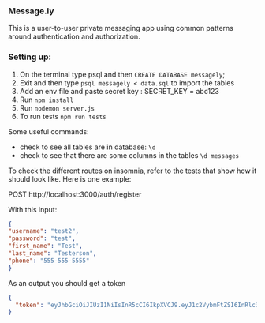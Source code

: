 ### Message.ly 
This is a user-to-user private messaging app using common patterns around authentication and authorization.

### Setting up:
1. On the terminal type psql and then `CREATE DATABASE messagely`;
2. Exit and then type `psql messagely < data.sql` to import the tables
3. Add an env file and paste secret key : SECRET_KEY = abc123
4. Run `npm install` 
5. Run `nodemon server.js`
6. To run tests `npm run tests`

Some useful commands: 

* check to see all tables are in database: `\d`
* check to see that there are some columns in the tables `\d messages`

To check the different routes on insomnia, refer to the tests that show how it should look like. Here is one example: 

POST http://localhost:3000/auth/register

With this input:
```json
{
"username": "test2",
"password": "test",
"first_name": "Test",
"last_name": "Testerson",
"phone": "555-555-5555"
}
```
As an output you should get a token
```json
{
  "token": "eyJhbGciOiJIUzI1NiIsInR5cCI6IkpXVCJ9.eyJ1c2VybmFtZSI6InRlc3QyIiwiaWF0IjoxNjA0ODEwMjY5fQ.U9ocxRLWLcVwOkN7rTp7TRvPtq0ihTlwb6_v02pLvRk"
}
```
